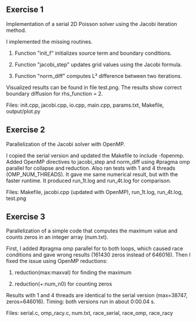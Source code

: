 Exercise 1
----------
Implementation of a serial 2D Poisson solver using the Jacobi iteration method.

I implemented the missing routines.

1. Function "init_f" initializes source term and boundary conditions.

2. Function "jacobi_step" updates grid values using the Jacobi formula.

3. Function "norm_diff" computes L² difference between two iterations.

Visualized results can be found in file test.png. The results show correct boundary diffusion for rhs_function = 2.

Files:
init.cpp, jacobi.cpp, io.cpp, main.cpp, params.txt, Makefile, output/plot.py

Exercise 2
----------
Parallelization of the Jacobi solver with OpenMP.

I  copied the serial version and updated the Makefile to include -fopenmp.
Added OpenMP directives to jacobi_step and norm_diff using #pragma omp parallel for collapse and reduction.
Also ran tests with 1 and 4 threads (OMP_NUM_THREADS). It gave me same numerical result, but with the faster runtime.
It produced run_1t.log and run_4t.log for comparison.

Files:
Makefile, jacobi.cpp (updated with OpenMP), run_1t.log, run_4t.log, test.png

Exercise 3
----------
Parallelization of a simple code that computes the maximum value and counts zeros in an integer array (num.txt).

First, I added #pragma omp parallel for to both loops, which caused race conditions and gave wrong results (161430 zeros instead of 646016).
Then I fixed the issue using OpenMP reductions:

1. reduction(max:maxval) for finding the maximum

2. reduction(+:num_n0) for counting zeros

Results with 1 and 4 threads are identical to the serial version (max=38747, zeros=646016).
Timing: both versions run in about 0:00.04 s.

Files:
serial.c, omp_racy.c, num.txt, race_serial, race_omp, race_racy
